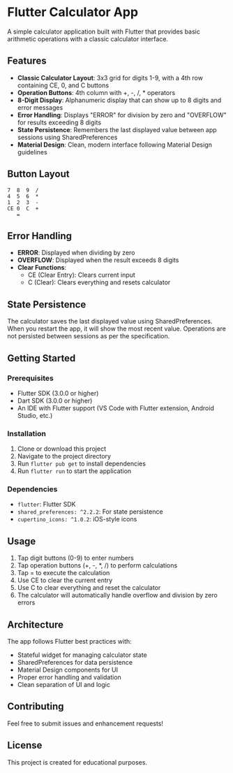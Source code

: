 # Flutter Calculator App

A simple calculator application built with Flutter that provides basic arithmetic operations with a classic calculator interface.

## Features

- **Classic Calculator Layout**: 3x3 grid for digits 1-9, with a 4th row containing CE, 0, and C buttons
- **Operation Buttons**: 4th column with +, -, /, * operators
- **8-Digit Display**: Alphanumeric display that can show up to 8 digits and error messages
- **Error Handling**: Displays "ERROR" for division by zero and "OVERFLOW" for results exceeding 8 digits
- **State Persistence**: Remembers the last displayed value between app sessions using SharedPreferences
- **Material Design**: Clean, modern interface following Material Design guidelines

## Button Layout

```
7  8  9  /
4  5  6  *
1  2  3  -
CE 0  C  +
   =
```

## Error Handling

- **ERROR**: Displayed when dividing by zero
- **OVERFLOW**: Displayed when the result exceeds 8 digits
- **Clear Functions**: 
  - CE (Clear Entry): Clears current input
  - C (Clear): Clears everything and resets calculator

## State Persistence

The calculator saves the last displayed value using SharedPreferences. When you restart the app, it will show the most recent value. Operations are not persisted between sessions as per the specification.

## Getting Started

### Prerequisites

- Flutter SDK (3.0.0 or higher)
- Dart SDK (3.0.0 or higher)
- An IDE with Flutter support (VS Code with Flutter extension, Android Studio, etc.)

### Installation

1. Clone or download this project
2. Navigate to the project directory
3. Run `flutter pub get` to install dependencies
4. Run `flutter run` to start the application

### Dependencies

- `flutter`: Flutter SDK
- `shared_preferences: ^2.2.2`: For state persistence
- `cupertino_icons: ^1.0.2`: iOS-style icons

## Usage

1. Tap digit buttons (0-9) to enter numbers
2. Tap operation buttons (+, -, *, /) to perform calculations
3. Tap = to execute the calculation
4. Use CE to clear the current entry
5. Use C to clear everything and reset the calculator
6. The calculator will automatically handle overflow and division by zero errors

## Architecture

The app follows Flutter best practices with:
- Stateful widget for managing calculator state
- SharedPreferences for data persistence
- Material Design components for UI
- Proper error handling and validation
- Clean separation of UI and logic

## Contributing

Feel free to submit issues and enhancement requests!

## License

This project is created for educational purposes.